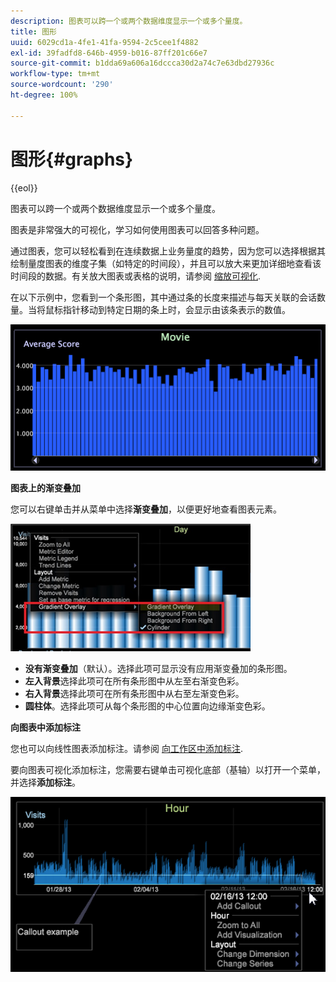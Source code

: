 ```yaml
---
description: 图表可以跨一个或两个数据维度显示一个或多个量度。
title: 图形
uuid: 6029cd1a-4fe1-41fa-9594-2c5cee1f4882
exl-id: 39fadfd8-646b-4959-b016-87ff201c66e7
source-git-commit: b1dda69a606a16dccca30d2a74c7e63dbd27936c
workflow-type: tm+mt
source-wordcount: '290'
ht-degree: 100%

---
```


# 图形{#graphs}

{{eol}}

图表可以跨一个或两个数据维度显示一个或多个量度。

图表是非常强大的可视化，学习如何使用图表可以回答多种问题。

通过图表，您可以轻松看到在连续数据上业务量度的趋势，因为您可以选择根据其绘制量度图表的维度子集（如特定的时间段），并且可以放大来更加详细地查看该时间段的数据。有关放大图表或表格的说明，请参阅 [缩放可视化](../../../../home/c-get-started/c-vis/c-zoom-vis.md#concept-7e33670bb5344f78a316f1a84cc20530).

在以下示例中，您看到一个条形图，其中通过条的长度来描述与每天关联的会话数量。当将鼠标指针移动到特定日期的条上时，会显示由该条表示的数值。

![](assets/vis_Graph.png)

**图表上的渐变叠加**

您可以右键单击并从菜单中选择&#x200B;**渐变叠加**，以便更好地查看图表元素。

![](assets/6_51_gradient_graph.png)

* **没有渐变叠加**（默认）。选择此项可显示没有应用渐变叠加的条形图。
* **左入背景**&#x200B;选择此项可在所有条形图中从左至右渐变色彩。
* **右入背景**&#x200B;选择此项可在所有条形图中从右至左渐变色彩。
* **圆柱体**。选择此项可从每个条形图的中心位置向边缘渐变色彩。

**向图表中添加标注**

您也可以向线性图表添加标注。请参阅 [向工作区中添加标注](../../../../home/c-get-started/c-vis/c-call-wkspc.md#concept-212b09e763044d938987b4a9c658adc0).

要向图表可视化添加标注，您需要右键单击可视化底部（基轴）以打开一个菜单，并选择&#x200B;**添加标注**。

![](assets/visualization_callout_linegraph.png)
